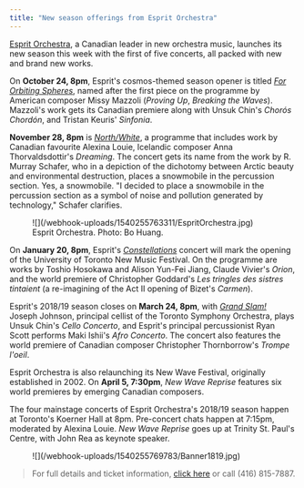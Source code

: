 ```yaml
---
title: "New season offerings from Esprit Orchestra"
---
```


[Esprit Orchestra](/scene/companies/esprit-orchestra/), a Canadian leader in new orchestra music, launches its new season this week with the first of five concerts, all packed with new and brand new works.

On **October 24, 8pm**, Esprit's cosmos-themed season opener is titled [*For Orbiting Spheres*](https://www.espritorchestra.com/concert-tickets/concert/for-orbiting-spheres/), named after the first piece on the programme by American composer Missy Mazzoli (*Proving Up*, *Breaking the Waves*). Mazzoli's work gets its Canadian premiere along with Unsuk Chin's *Chorós Chordón*, and Tristan Keuris' *Sinfonia*.

**November 28, 8pm** is [*North/White*](https://www.espritorchestra.com/concert-tickets/concert/north-white/), a programme that includes work by Canadian favourite Alexina Louie, Icelandic composer Anna Thorvaldsdottir's *Dreaming*. The concert gets its name from the work by R. Murray Schafer, who in a depiction of the dichotomy between Arctic beauty and environmental destruction, places a snowmobile in the percussion section. Yes, a snowmobile. "I decided to place a snowmobile in the percussion section as a symbol of noise and pollution generated by technology," Schafer clarifies.

<figure data-type="image">
![](/webhook-uploads/1540255763311/EspritOrchestra.jpg)
<figcaption>Esprit Orchestra. Photo: Bo Huang.</figcaption>
</figure>

On **January 20, 8pm**, Esprit's [*Constellations*](https://www.espritorchestra.com/concert-tickets/concert/constellations/) concert will mark the opening of the University of Toronto New Music Festival. On the programme are works by Toshio Hosokawa and Alison Yun-Fei Jiang, Claude Vivier's *Orion*, and the world premiere of Christopher Goddard's *Les tringles des sistres tintaient* (a re-imagining of the Act II opening of Bizet's *Carmen*).

Esprit's 2018/19 season closes on **March 24, 8pm**, with [*Grand Slam!*](https://www.espritorchestra.com/concert-tickets/concert/grand-slam/) Joseph Johnson, principal cellist of the Toronto Symphony Orchestra, plays Unsuk Chin's *Cello Concerto*, and Esprit's principal percussionist Ryan Scott performs Maki Ishii's *Afro Concerto*. The concert also features the world premiere of Canadian composer Christopher Thornborrow's *Trompe l'oeil*.

Esprit Orchestra is also relaunching its New Wave Festival, originally established in 2002. On **April 5, 7:30pm**, *New Wave Reprise* features six world premieres by emerging Canadian composers.

The four mainstage concerts of Esprit Orchestra's 2018/19 season happen at Toronto's Koerner Hall at 8pm. Pre-concert chats happen at 7:15pm, moderated by Alexina Louie. *New Wave Reprise* goes up at Trinity St. Paul's Centre, with John Rea as keynote speaker.

<figure data-type="image">
![](/webhook-uploads/1540255769783/Banner1819.jpg)
</figure>

>For full details and ticket information, [click here](https://www.espritorchestra.com/) or call (416) 815-7887.
